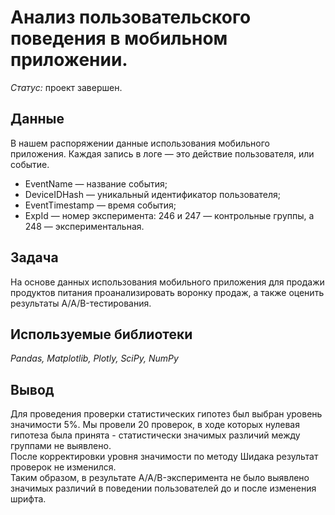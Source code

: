 # Анализ пользовательского поведения в мобильном приложении.

*Статус:* проект завершен.

## Данные

В нашем распоряжении данные использования мобильного приложения. Каждая запись в логе — это действие пользователя, или событие.

- EventName — название события;
- DeviceIDHash — уникальный идентификатор пользователя;
- EventTimestamp — время события;
- ExpId — номер эксперимента: 246 и 247 — контрольные группы, а 248 — экспериментальная.

## Задача

На основе данных использования мобильного приложения для продажи продуктов питания проанализировать воронку продаж, а также оценить результаты A/A/B-тестирования.

## Используемые библиотеки
*Pandas, Matplotlib, Plotly, SciPy, NumPy*

## Вывод

Для проведения проверки статистических гипотез был выбран уровень значимости 5%. Мы провели 20 проверок, в ходе которых нулевая гипотеза была принята - статистически значимых различий между группами не выявлено.\
После корректировки уровня значимости по методу Шидака результат проверок не изменился.\
Таким образом, в результате A/A/B-эксперимента не было выявлено значимых различий в поведении пользователей до и после изменения шрифта.
